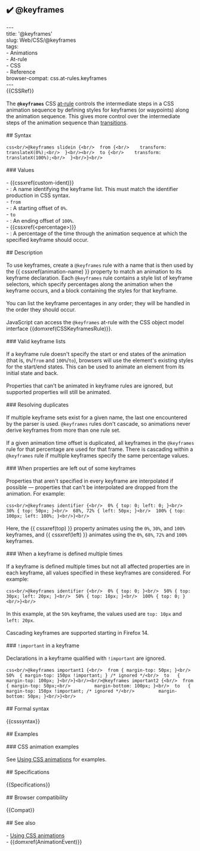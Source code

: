 ## ✔️ @keyframes 
 ---<br/>title: '@keyframes'<br/>slug: Web/CSS/@keyframes<br/>tags:<br/>  - Animations<br/>  - At-rule<br/>  - CSS<br/>  - Reference<br/>browser-compat: css.at-rules.keyframes<br/>---<br/>{{CSSRef}}<br/><br/>The **`@keyframes`** CSS [at-rule](/en-US/docs/Web/CSS/At-rule) controls the intermediate steps in a CSS animation sequence by defining styles for keyframes (or waypoints) along the animation sequence. This gives more control over the intermediate steps of the animation sequence than [transitions](/en-US/docs/Web/CSS/CSS_Transitions).<br/><br/>## Syntax<br/><br/>```css<br/>@keyframes slidein {<br/>  from {<br/>    transform: translateX(0%);<br/>  }<br/><br/>  to {<br/>    transform: translateX(100%);<br/>  }<br/>}<br/>```<br/><br/>### Values<br/><br/>- {{cssxref(custom-ident)}}<br/>  - : A name identifying the keyframe list. This must match the identifier production in CSS syntax.<br/>- `from`<br/>  - : A starting offset of `0%`.<br/>- `to`<br/>  - : An ending offset of `100%`.<br/>- {{cssxref(&lt;percentage&gt;)}}<br/>  - : A percentage of the time through the animation sequence at which the specified keyframe should occur.<br/><br/>## Description<br/><br/>To use keyframes, create a `@keyframes` rule with a name that is then used by the {{ cssxref(animation-name) }} property to match an animation to its keyframe declaration. Each `@keyframes` rule contains a style list of keyframe selectors, which specify percentages along the animation when the keyframe occurs, and a block containing the styles for that keyframe.<br/><br/>You can list the keyframe percentages in any order; they will be handled in the order they should occur.<br/><br/>JavaScript can access the `@keyframes` at-rule with the CSS object model interface {{domxref(CSSKeyframesRule)}}.<br/><br/>### Valid keyframe lists<br/><br/>If a keyframe rule doesn't specify the start or end states of the animation (that is, `0%`/`from` and `100%`/`to`), browsers will use the element's existing styles for the start/end states. This can be used to animate an element from its initial state and back.<br/><br/>Properties that can't be animated in keyframe rules are ignored, but supported properties will still be animated.<br/><br/>### Resolving duplicates<br/><br/>If multiple keyframe sets exist for a given name, the last one encountered by the parser is used. `@keyframes` rules don't cascade, so animations never derive keyframes from more than one rule set.<br/><br/>If a given animation time offset is duplicated, all keyframes in the `@keyframes` rule for that percentage are used for that frame. There is cascading within a `@keyframes` rule if multiple keyframes specify the same percentage values.<br/><br/>### When properties are left out of some keyframes<br/><br/>Properties that aren't specified in every keyframe are interpolated if possible — properties that can't be interpolated are dropped from the animation. For example:<br/><br/>```css<br/>@keyframes identifier {<br/>  0% { top: 0; left: 0; }<br/>  30% { top: 50px; }<br/>  68%, 72% { left: 50px; }<br/>  100% { top: 100px; left: 100%; }<br/>}<br/>```<br/><br/>Here, the {{ cssxref(top) }} property animates using the `0%`, `30%`, and `100%` keyframes, and {{ cssxref(left) }} animates using the `0%`, `68%`, `72%` and `100%` keyframes.<br/><br/>### When a keyframe is defined multiple times<br/><br/>If a keyframe is defined multiple times but not all affected properties are in each keyframe, all values specified in these keyframes are considered. For example:<br/><br/>```css<br/>@keyframes identifier {<br/>  0% { top: 0; }<br/>  50% { top: 30px; left: 20px; }<br/>  50% { top: 10px; }<br/>  100% { top: 0; }<br/>}<br/>```<br/><br/>In this example, at the `50%` keyframe, the values used are `top: 10px` and `left: 20px`.<br/><br/>Cascading keyframes are supported starting in Firefox 14.<br/><br/>### `!important` in a keyframe<br/><br/>Declarations in a keyframe qualified with `!important` are ignored.<br/><br/>```css<br/>@keyframes important1 {<br/>  from { margin-top: 50px; }<br/>  50%  { margin-top: 150px !important; } /* ignored */<br/>  to   { margin-top: 100px; }<br/>}<br/><br/>@keyframes important2 {<br/>  from { margin-top: 50px;<br/>         margin-bottom: 100px; }<br/>  to   { margin-top: 150px !important; /* ignored */<br/>         margin-bottom: 50px; }<br/>}<br/>```<br/><br/>## Formal syntax<br/><br/>{{csssyntax}}<br/><br/>## Examples<br/><br/>### CSS animation examples<br/><br/>See [Using CSS animations](/en-US/docs/Web/CSS/CSS_Animations/Using_CSS_animations) for examples.<br/><br/>## Specifications<br/><br/>{{Specifications}}<br/><br/>## Browser compatibility<br/><br/>{{Compat}}<br/><br/>## See also<br/><br/>- [Using CSS animations](/en-US/docs/Web/CSS/CSS_Animations/Using_CSS_animations)<br/>- {{domxref(AnimationEvent)}}<br/>